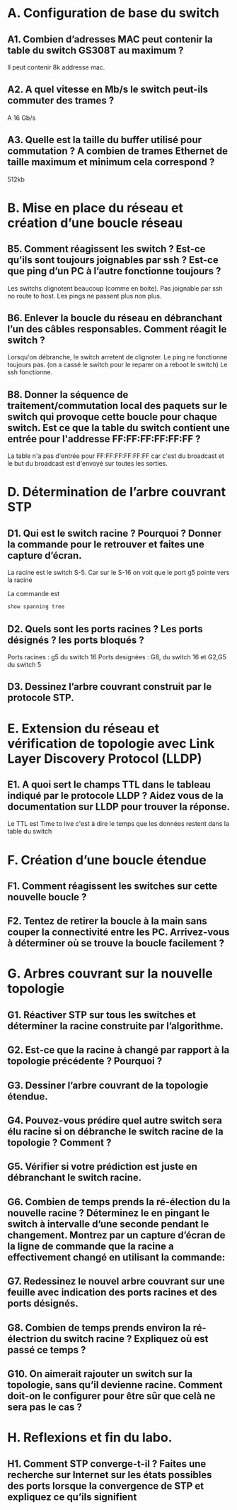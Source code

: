 # A. Configuration de base du switch

## A1. Combien d’adresses MAC peut contenir la table du switch GS308T au maximum ?

Il peut contenir 8k addresse mac.

## A2. A quel vitesse en Mb/s le switch peut-ils commuter des trames ?

A 16 Gb/s

## A3. Quelle est la taille du buffer utilisé pour commutation ? A combien de trames Ethernet de taille maximum et minimum cela correspond ?

512kb

# B. Mise en place du réseau et création d’une boucle réseau

## B5. Comment réagissent les switch ? Est-ce qu’ils sont toujours joignables par ssh ? Est-ce que ping d’un PC à l’autre fonctionne toujours ?

Les switchs clignotent beaucoup (comme en boite).
Pas joignable par ssh no route to host.
Les pings ne passent plus non plus.


## B6. Enlever la boucle du réseau en débranchant l’un des câbles responsables. Comment réagit le switch ?

Lorsqu'on débranche, le switch arretent de clignoter.
Le ping ne fonctionne toujours pas. (on a cassé le switch pour le reparer on a reboot le switch)
Le ssh fonctionne.

## B8. Donner la séquence de traitement/commutation local des paquets sur le switch qui provoque cette boucle pour chaque switch. Est ce que la table du switch contient une entrée pour l'addresse FF:FF:FF:FF:FF:FF ?

La table n'a pas d'entrée pour FF:FF:FF:FF:FF:FF car c'est du broadcast et le but du broadcast est d'envoyé sur toutes les sorties.

# D. Détermination de l’arbre couvrant STP

## D1. Qui est le switch racine ? Pourquoi ? Donner la commande pour le retrouver et faites une capture d’écran.

La racine est le switch S-5. Car sur le S-16 on voit que le port g5 pointe vers la racine

La commande est

```bash
show spanning tree
```

## D2. Quels sont les ports racines ? Les ports désignés ? les ports bloqués ?

Ports racines : g5 du switch 16
Ports designées : G8, du switch 16 et G2,G5 du switch 5

## D3. Dessinez l’arbre couvrant construit par le protocole STP.

# E. Extension du réseau et vérification de topologie avec Link Layer Discovery Protocol (LLDP)

## E1. A quoi sert le champs TTL dans le tableau indiqué par le protocole LLDP ? Aidez vous de la documentation sur LLDP pour trouver la réponse.

Le TTL est Time to live c'est à dire le temps que les données restent dans la table du switch

# F. Création d’une boucle étendue

## F1. Comment réagissent les switches sur cette nouvelle boucle ?

## F2. Tentez de retirer la boucle à la main sans couper la connectivité entre les PC. Arrivez-vous à déterminer où se trouve la boucle facilement ?

# G. Arbres couvrant sur la nouvelle topologie

## G1. Réactiver STP sur tous les switches et déterminer la racine construite par l’algorithme.

## G2. Est-ce que la racine à changé par rapport à la topologie précédente ? Pourquoi ?

## G3. Dessiner l’arbre couvrant de la topologie étendue.

## G4. Pouvez-vous prédire quel autre switch sera élu racine si on débranche le switch racine de la topologie ? Comment ?

## G5. Vérifier si votre prédiction est juste en débranchant le switch racine.

## G6. Combien de temps prends la ré-élection du la nouvelle racine ? Déterminez le en pingant le switch à intervalle d’une seconde pendant le changement. Montrez par un capture d’écran de la ligne de commande que la racine a effectivement changé en utilisant la commande:


## G7. Redessinez le nouvel arbre couvrant sur une feuille avec indication des ports racines et des ports désignés.

## G8. Combien de temps prends environ la ré-électrion du switch racine ? Expliquez où est passé ce temps ?

## G10. On aimerait rajouter un switch sur la topologie, sans qu’il devienne racine. Comment doit-on le configurer pour être sûr que celà ne sera pas le cas ?

# H. Reflexions et fin du labo.

## H1. Comment STP converge-t-il ? Faites une recherche sur Internet sur les états possibles des ports lorsque la convergence de STP et expliquez ce qu’ils signifient